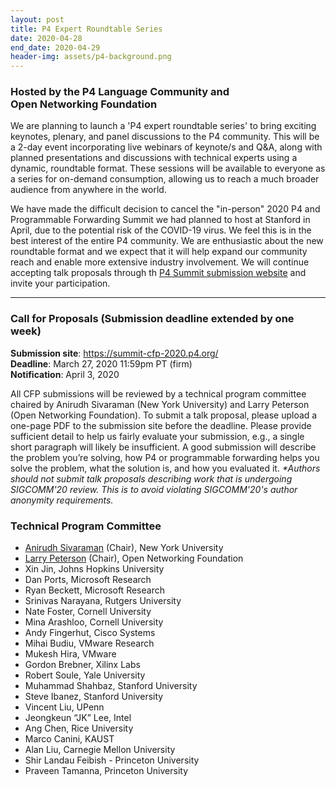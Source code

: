 ```yaml
---
layout: post
title: P4 Expert Roundtable Series
date: 2020-04-28
end_date: 2020-04-29
header-img: assets/p4-background.png
---
```


### Hosted by the P4 Language Community and <br /> Open Networking Foundation  

We are planning to launch a 'P4 expert roundtable series' to bring exciting keynotes, plenary, and panel discussions to the P4 community.  This will be a 2-day event incorporating live webinars of keynote/s and Q&A, along with planned presentations and discussions with technical experts using a dynamic, roundtable format. These sessions will be available to everyone as a series for on-demand consumption, allowing us to reach a much broader audience from anywhere in the world.

We have made the difficult decision to cancel the "in-person" 2020 P4 and Programmable Forwarding Summit we had planned to host at Stanford in April, due to the potential risk of the COVID-19 virus. We feel this is in the best interest of the entire P4 community. We are enthusiastic about the new roundtable format and we expect that it will help expand our community reach and enable more extensive industry involvement. We will continue accepting talk proposals through th [P4 Summit submission website](https://summit-cfp-2020.p4.org/) and invite your participation.

---

### Call for Proposals (Submission deadline extended by one week)
**Submission site**: <https://summit-cfp-2020.p4.org/> <br />
**Deadline**: March 27, 2020 11:59pm PT (firm) <br />
**Notification**: April 3, 2020

All CFP submissions will be reviewed by a technical program committee chaired by Anirudh Sivaraman (New York University) and Larry Peterson (Open Networking Foundation). To submit a talk proposal, please upload a one-page PDF to the submission site before the deadline. Please provide sufficient detail to help us fairly evaluate your submission, e.g., a single short paragraph will likely be insufficient. A good submission will describe the problem you’re solving, how P4 or programmable forwarding helps you solve the problem, what the solution is, and how you evaluated it.
_*Authors should not submit talk proposals describing work that is undergoing SIGCOMM'20 review. This is to avoid violating SIGCOMM'20's author anonymity requirements._

### Technical Program Committee
* [Anirudh Sivaraman](https://cs.nyu.edu/~anirudh/) (Chair), New York University
* [Larry Peterson](https://www.opennetworking.org/executive-team/#bio-Larry-Peterson) (Chair), Open Networking Foundation
* Xin Jin, Johns Hopkins University
* Dan Ports, Microsoft Research
* Ryan Beckett, Microsoft Research
* Srinivas Narayana, Rutgers University
* Nate Foster, Cornell University 
* Mina Arashloo, Cornell University
* Andy Fingerhut, Cisco Systems
* Mihai Budiu, VMware Research
* Mukesh Hira, VMware
* Gordon Brebner, Xilinx Labs
* Robert Soule, Yale University
* Muhammad Shahbaz, Stanford University
* Steve Ibanez, Stanford University
* Vincent Liu, UPenn
* Jeongkeun “JK” Lee, Intel
* Ang Chen, Rice University
* Marco Canini, KAUST 
* Alan Liu, Carnegie Mellon University
* Shir Landau Feibish - Princeton University
* Praveen Tamanna, Princeton University

